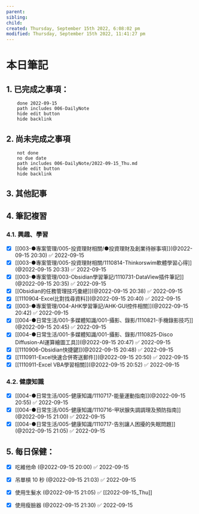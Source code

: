 ```yaml
---
parent: 
sibling: 
child: 
created: Thursday, September 15th 2022, 6:08:02 pm
modified: Thursday, September 15th 2022, 11:41:27 pm
---
```


# 本日筆記

## 1. 已完成之事項：
```tasks
	done 2022-09-15
	path includes 006-DailyNote
	hide edit button 
	hide backlink
```

## 2. 尚未完成之事項
```tasks
	not done
	no due date
	path includes 006-DailyNote/2022-09-15_Thu.md
	hide edit button 
	hide backlink
```

## 3. 其他記事

## 4. 筆記複習
### 4.1. 興趣、學習
- [x] [[003-●專案管理/005-投資理財相關/●投資理財及創業待辦事項]](@2022-09-15 20:30) ✅ 2022-09-15
- [x] [[003-●專案管理/005-投資理財相關/1110814-Thinkorswim軟體學習心得]](@2022-09-15 20:33) ✅ 2022-09-15
- [x] [[003-●專案管理/003-Obsidian學習筆記/1110731-DataView插件筆記]](@2022-09-15 20:35) ✅ 2022-09-15
- [x] [[Obsidian的任務管理技巧彙總]](@2022-09-15 20:38) ✅ 2022-09-15
- [x] [[1110904-Excel比對找尋資料]](@2022-09-15 20:40) ✅ 2022-09-15
- [x] [[003-●專案管理/004-AHK學習筆記/AHK-GUI控件相關]](@2022-09-15 20:42) ✅ 2022-09-15
- [x] [[004-●日常生活/001-多媒體知識/001-攝影、錄影/1110821-手機錄影技巧]](@2022-09-15 20:45) ✅ 2022-09-15
- [x] [[004-●日常生活/001-多媒體知識/001-攝影、錄影/1110825-Disco Diffusion-AI運算繪圖工具]](@2022-09-15 20:47) ✅ 2022-09-15
- [x] [[1110906-Obsidian快捷鍵]](@2022-09-15 20:48) ✅ 2022-09-15
- [x] [[1110911-Excel快速合併寄送郵件]](@2022-09-15 20:50) ✅ 2022-09-15
- [x] [[1110911-Excel VBA學習相關]](@2022-09-15 20:52) ✅ 2022-09-15

### 4.2. 健康知識
- [x] [[004-●日常生活/005-健康知識/1110717-能量運動指南]](@2022-09-15 20:55) ✅ 2022-09-15
- [x] [[004-●日常生活/005-健康知識/1110716-甲狀腺失調調理及預防指南]](@2022-09-15 21:00) ✅ 2022-09-15
- [x] [[004-●日常生活/005-健康知識/1110717-告別讓人困擾的失眠問題]](@2022-09-15 21:05) ✅ 2022-09-15

## 5. 每日保健：
- [x] 吃維他命 (@2022-09-15 20:00) ✅ 2022-09-15
- [x] 吊單槓 10 秒 (@2022-09-15 21:03) ✅ 2022-09-15
- [x] 使用生髮水 (@2022-09-15 21:05) ✅ [[2022-09-15_Thu]] 
- [x] 使用瘦臉器 (@2022-09-15 21:30) ✅ 2022-09-15


